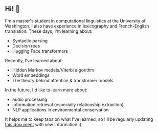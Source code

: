 ## Hi! 🦎
I'm a master's student in computational linguistics at the University of Washington. I also have experience in lexicography and French-English translation. 
These days, I'm learning about:
- Syntactic parsing
- Decision rees
- Hugging Face transformers

Recently, I've learned about:
- Hidden Markov models/Viterbi algorithm
- Word embeddings
- The theory behind attention & transformer models

In the future, I'd like to learn more about:
- audio processing
- information retrieval (especially relationship extraction)
- NLP applications in environmental conservation

It helps me to keep tabs on what I've learned, so I'll be regularly updating [this document](https://docs.google.com/document/d/1qGlzCzM-QBGoyVGZ4Ba3ks-0LMk9MznQGT8e-xlIkaY/edit?tab=t.0) with new information :)
